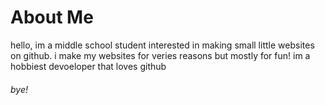 # About Me

hello, im a middle school student interested in making small little websites on github. i make my websites for veries reasons but mostly for fun! im a hobbiest   devoeloper that loves github

###### bye!

<!---
CookieMe29/CookieMe29 is a ✨ special ✨ repository because its `README.md` (this file) appears on your GitHub profile.
You can click the Preview link to take a look at your changes.
--->
